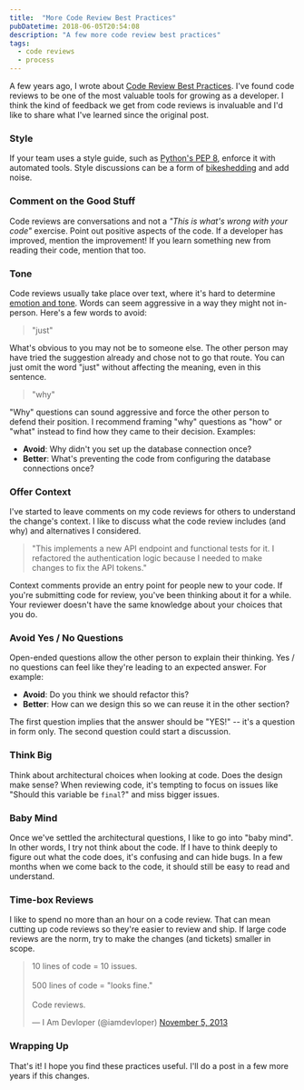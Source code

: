 ```yaml
---
title:  "More Code Review Best Practices"
pubDatetime: 2018-06-05T20:54:08
description: "A few more code review best practices"
tags:
  - code reviews
  - process
---
```


A few years ago, I wrote about [Code Review Best
Practices](https://www.kevinlondon.com/2015/05/05/code-review-best-practices.html).
I've found code reviews to be one of the most valuable tools for growing as
a developer. I think the kind of feedback we get from code reviews is invaluable
and I'd like to share what I've learned since the original post.

### Style

If your team uses a style guide, such as [Python's PEP
8](https://www.python.org/dev/peps/pep-0008/),
enforce it with automated tools.
Style discussions can be a form of
[bikeshedding](https://en.wikipedia.org/wiki/Law_of_triviality) and add noise.

### Comment on the Good Stuff

Code reviews are conversations and not a _"This is what's wrong with your code"_
exercise. Point out positive aspects of the code. If a developer has improved,
mention the improvement! If you learn something new from reading their code,
mention that too.


### Tone

Code reviews usually take place over text, where it's hard to determine
[emotion and
tone](https://www.fastcodesign.com/3036748/why-its-so-hard-to-detect-emotion-in-emails-and-texts).
Words can seem aggressive in a way they might not in-person. Here's a few words
to avoid:

> "just"

What's obvious to you may not be to someone else. The other person may
have tried the suggestion already and chose not to go that route.
You can just omit the word "just" without affecting the meaning, even in this
sentence.

> "why"

"Why" questions can sound aggressive and force the other person to defend their
position. I recommend framing "why" questions as "how" or "what" instead to
find how they came to their decision. Examples:

* **Avoid**: Why didn't you set up the database connection once?
* **Better**: What's preventing the code from configuring the database connections
    once?

### Offer Context

I've started to leave comments on my code reviews for others to understand the
change's context. I like to discuss what the code review includes (and why) and
alternatives I considered.

> "This implements a new API endpoint and functional
> tests for it. I refactored the authentication logic because I needed to make
> changes to fix the API tokens."

Context comments provide an entry point for people new to your code.
If you're submitting code for review, you've been thinking about it for a while.
Your reviewer doesn't have the same knowledge about your choices that
you do.

### Avoid Yes / No Questions

Open-ended questions allow the other person to explain their thinking. Yes / no
questions can feel like they're leading to an expected answer. For example:

* **Avoid**: Do you think we should refactor this?
* **Better**: How can we design this so we can reuse it in the other section?

The first question implies that the answer should be "YES!" -- it's a question
in form only. The second question could start a discussion.

### Think Big

Think about architectural choices when looking at code.
Does the design make sense? When reviewing code, it's tempting to focus on issues like
"Should this variable be `final`?" and miss bigger issues.

### Baby Mind

Once we've settled the architectural questions, I like to go into "baby mind". In other
words, I try not think about the code. If I have to think deeply to figure out
what the code does, it's confusing and can hide bugs.
In a few months when we come back to the code, it should still be easy to read
and understand.


### Time-box Reviews

I like to spend no more than an hour on a code review. That can mean
cutting up code reviews so they're easier to
review and ship. If large code reviews are the norm,
try to make the changes (and tickets) smaller in scope.

<blockquote class="twitter-tweet" data-lang="en"><p lang="en" dir="ltr">10 lines of code = 10 issues.<br><br>500 lines of code = &quot;looks fine.&quot;<br><br>Code reviews.</p>&mdash; I Am Devloper (@iamdevloper) <a href="https://twitter.com/iamdevloper/status/397664295875805184?ref_src=twsrc%5Etfw">November 5, 2013</a></blockquote>
<script async src="https://platform.twitter.com/widgets.js" charset="utf-8"></script>


### Wrapping Up

That's it! I hope you find these practices useful. I'll do a post in a few more
years if this changes.
